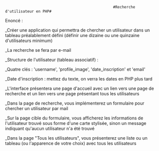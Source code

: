                                                      #Recherche d'utilisateur en PHP#

Enoncé :

_Créer une application qui permettra de chercher un utilisateur dans un tableau préalablement défini (définir une dizaine ou une quinzaine d'utilisateurs minimum)

_La recherche se fera par e-mail

_Structure de l'utilisateur (tableau associatif) :

_Quatre clés : 'username', 'profile_image', 'date_inscription' et 'email'

_Date d'inscription : mettez du texte, on verra les dates en PHP plus tard

_L'interface présentera une page d'accueil avec un lien vers une page de recherche et un lien vers une page présentant tous les utilisateurs

_Dans la page de recherche, vous implémenterez un formulaire pour chercher un utilisateur par mail

_Sur la page cible du formulaire, vous afficherez les informations de l'utilisateur trouvé sous forme d'une carte stylisée, sinon un message indiquant qu'aucun utilisateur n'a été trouvé

_Dans la page "Tous les utilisateurs", vous présenterez une liste ou un tableau (ou l'apparence de votre choix) avec tous les utilisateurs
